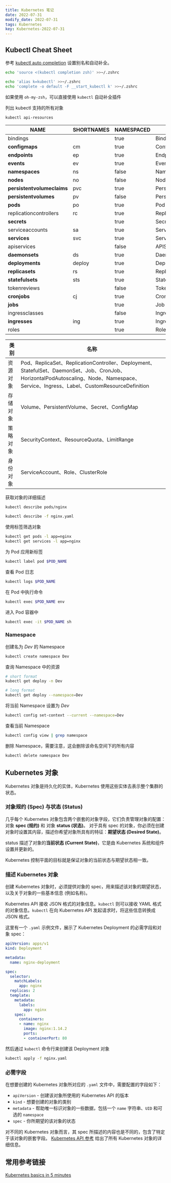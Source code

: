 ```yaml
---
title: Kubernetes 笔记
date: 2022-07-31
modify_date: 2022-07-31
tags: Kubernetes
key: Kubernetes-2022-07-31
---
```


## Kubectl Cheat Sheet

参考 [kubectl auto completion](https://kubernetes.io/docs/tasks/tools/included/optional-kubectl-configs-bash-linux/) 设置别名和自动补全。

```sh
echo 'source <(kubectl completion zsh)' >>~/.zshrc

echo 'alias k=kubectl' >>~/.zshrc
echo 'complete -o default -F __start_kubectl k' >>~/.zshrc
```

如果使用 `oh-my-zsh`，可以直接使用 `kubectl` 自动补全插件

<!--more-->

列出 kubectl 支持的所有对象

```sh
kubectl api-resources
```
<!--more-->

| NAME                            | SHORTNAMES | NAMESPACED | KIND                           |
| ------------------------------- | ---------- | ---------- | ------------------------------ |
| bindings                        |            | true       | Binding                        |
| **configmaps**                  | cm         | true       | ConfigMap                      |
| **endpoints**                   | ep         | true       | Endpoints                      |
| **events**                      | ev         | true       | Event                          |
| **namespaces**                  | ns         | false      | Namespace                      |
| **nodes**                       | no         | false      | Node                           |
| **persistentvolumeclaims**      | pvc        | true       | PersistentVolumeClaim          |
| **persistentvolumes**           | pv         | false      | PersistentVolume               |
| **pods**                        | po         | true       | Pod                            |
| replicationcontrollers          | rc         | true       | ReplicationController          |
| **secrets**                     |            | true       | Secret                         |
| serviceaccounts                 | sa         | true       | ServiceAccount                 |
| **services**                    | svc        | true       | Service                        |
| apiservices                     |            | false      | APIService                     |
| **daemonsets**                  | ds         | true       | DaemonSet                      |
| **deployments**                 | deploy     | true       | Deployment                     |
| **replicasets**                 | rs         | true       | ReplicaSet                     |
| **statefulsets**                | sts        | true       | StatefulSet                    |
| tokenreviews                    |            | false      | TokenReview                    |
| **cronjobs**                    | cj         | true       | CronJob                        |
| **jobs**                        |            | true       | Job                            |
| ingressclasses                  |            | false      | IngressClass                   |
| **ingresses**                   | ing        | true       | Ingress                        |
| roles                           |            | true       | Role                           |

| 类别     | 名称                                                                                                                                                                                   |
| -------- | -------------------------------------------------------------------------------------------------------------------------------------------------------------------------------------- |
| 资源对象 | Pod、ReplicaSet、ReplicationController、Deployment、StatefulSet、DaemonSet、Job、CronJob、HorizontalPodAutoscaling、Node、Namespace、Service、Ingress、Label、CustomResourceDefinition |
| 存储对象 | Volume、PersistentVolume、Secret、ConfigMap                                                                                                                                            |
| 策略对象 | SecurityContext、ResourceQuota、LimitRange                                                                                                                                             |
| 身份对象 | ServiceAccount、Role、ClusterRole                                                                                                                                                      |

获取对象的详细描述

```sh
kubectl describe pods/nginx

kubectl describe -f nginx.yaml
```

使用标签筛选对象

```sh
kubectl get pods -l app=nginx
kubectl get services -l app=nginx
```

为 Pod 应用新标签

```sh
kubectl label pod $POD_NAME
```

查看 Pod 日志

```sh
kubectl logs $POD_NAME
```

在 Pod 中执行命令

```sh
kubectl exec $POD_NAME env
```

进入 Pod 容器中

```sh
kubectl exec -it $POD_NAME sh
```

### Namespace

创建名为 *Dev* 的 Namespace

```sh
kubectl create namespace Dev
```

查询 Namespace 中的资源

```sh
# short format
kubectl get deploy -n Dev

# long format
kubectl get deploy --namespace=Dev
```

将当前 Namespace 设置为 *Dev*

```sh
kubectl config set-context --current --namespace=Dev
```

查看当前 Namespace

```sh
kubectl config view | grep namespace
```

删除 Namespace，需要注意，这会删除该命名空间下的所有内容

```sh
kubectl delete namespace Dev
```

## Kubernetes 对象

Kubernetes 对象是持久化的实体，Kubernetes 使用这些实体去表示整个集群的状态。

### 对象规约 (Spec) 与状态 (Status)

几乎每个 Kubernetes 对象包含两个嵌套的对象字段，它们负责管理对象的配置： 对象 **spec (规约)** 和 对象 **status (状态)**。 对于具有 spec 的对象，你必须在创建对象时设置其内容，描述你希望对象所具有的特征：**期望状态 (Desired State)**。

status 描述了对象的**当前状态 (Current State)**，它是由 Kubernetes 系统和组件设置并更新的。

Kubernetes 控制平面的目标就是保证对象的当前状态与期望状态相一致。

### 描述 Kubernetes 对象

创建 Kubernetes 对象时，必须提供对象的 spec，用来描述该对象的期望状态， 以及关于对象的一些基本信息 (例如名称)。

Kubernetes API 接收 JSON 格式的对象信息。`kubectl` 则可以接收 YAML 格式的对象信息。`kubectl` 在向 Kubernetes API 发起请求时，将这些信息转换成 JSON 格式。

这里有一个 `.yaml` 示例文件，展示了 Kubernetes Deployment 的必需字段和对象 spec：

```yaml
apiVersion: apps/v1
kind: Deployment

metadata:
  name: nginx-deployment

spec:
  selector:
    matchLabels:
      app: nginx
  replicas: 2
  template:
    metadata:
      labels:
        app: nginx
    spec:
      containers:
      - name: nginx
        image: nginx:1.14.2
        ports:
        - containerPort: 80
```

然后通过 `kubectl` 命令行来创建该 Deployment 对象

```sh
kubectl apply -f nginx.yaml
```

### 必需字段

在想要创建的 Kubernetes 对象所对应的 `.yaml` 文件中，需要配置的字段如下：

- `apiVersion` - 创建该对象所使用的 Kubernetes API 的版本
- `kind` - 想要创建的对象的类别
- `metadata` - 帮助唯一标识对象的一些数据，包括一个 `name` 字符串、`UID` 和可选的 `namespace`
- `spec` - 你所期望的该对象的状态

对不同的 Kubernetes 对象而言，其 spec 所描述的内容也是不同的，包含了特定于该对象的嵌套字段。 [Kubernetes API 参考](https://kubernetes.io/zh-cn/docs/reference/kubernetes-api/) 给出了所有 Kubernetes 对象的详细信息。

## 常用参考链接

[Kubernetes basics in 5 minutes](https://blog.devgenius.io/kubernetes-basics-in-5-minutes-491a6d67448d)